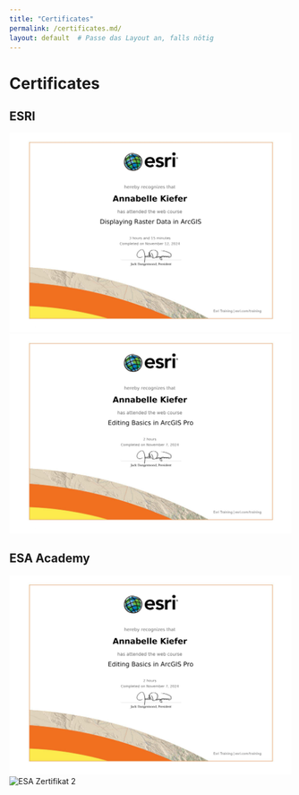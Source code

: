 ```yaml
---
title: "Certificates"
permalink: /certificates.md/
layout: default  # Passe das Layout an, falls nötig
---
```


<div class="certificate-page">

  <h1>Certificates</h1>

  <h2>ESRI</h2>
  <div class="certificate-gallery">
    <img src="/assets/images/Displaying Raster Data in ArcGIS_Certificate_11122024_page-0001.jpg" alt="ESRI Certificate 1">
    <img src="/assets/images/Editing Basics in ArcGIS Pro_Certificate_11072024_page-0001.jpg" alt="ESRI Certificate 2">
    <!-- Weitere ESRI-Zertifikatsbilder hier hinzufügen -->
  </div>

  <h2>ESA Academy</h2>
  <div class="certificate-gallery">
    <img src="/assets/images/Editing Basics in ArcGIS Pro_Certificate_11072024_page-0001.jpg" alt="ESA Zertifikat 1">
    <img src="/path/to/esa-certificate2.jpg" alt="ESA Zertifikat 2">
    <!-- Weitere ESA-Zertifikatsbilder hier hinzufügen -->
  </div>

</div>

